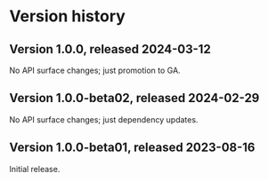 # Version history

## Version 1.0.0, released 2024-03-12

No API surface changes; just promotion to GA.

## Version 1.0.0-beta02, released 2024-02-29

No API surface changes; just dependency updates.

## Version 1.0.0-beta01, released 2023-08-16

Initial release.
